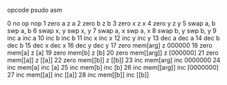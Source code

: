 opcode  psudo           asm

0       no op           nop
1       zero a          z a
2       zero b          z b
3       zero x          z x
4       zero y          z y
5       swap a, b       swp a, b
6       swap x, y       swp x, y
7       swap a, x       swp a, x
8       swap b, y       swp b, y
9       inc a           inc a
10      inc b           inc b
11      inc x           inc x
12      inc y           inc y
13      dec a           dec a
14      dec b           dec b
15      dec x           dec x
16      dec y           dec y
17      zero mem[arg]   z 000000
18      zero mem[a]     z [a]
19      zero mem[b]     z [b]
20      zero mem[[arg]] z [000000]
21      zero mem[[a]]   z [[a]]
22      zero mem[[b]]   z [[b]]
23      inc mem[arg]    inc 0000000
24      inc mem[a]      inc [a]
25      inc mem[b]      inc [b]
26      inc mem[[arg]]  inc [0000000]
27      inc mem[[a]]    inc [[a]]
28      inc mem[[b]]    inc [[b]]